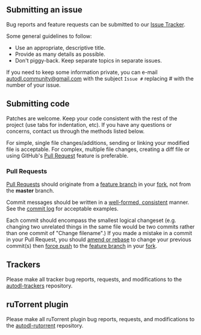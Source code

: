 ## Submitting an issue

Bug reports and feature requests can be submitted to our [Issue Tracker](https://github.com/autodl-community/autodl-irssi/issues).

Some general guidelines to follow:

* Use an appropriate, descriptive title.
* Provide as many details as possible.
* Don't piggy-back. Keep separate topics in separate issues.

If you need to keep some information private, you can e-mail autodl.community@gmail.com with the subject ``Issue #`` replacing \# with the number of your issue.

## Submitting code

Patches are welcome. Keep your code consistent with the rest of the project (use tabs for indentation, etc). If you have any questions or concerns, contact us through the methods listed below.

For simple, single file changes/additions, sending or linking your modified file is acceptable. For complex, multiple file changes, creating a diff file or using GitHub's [Pull Request](https://help.github.com/articles/using-pull-requests/) feature is preferable.

### Pull Requests

[Pull Requests](https://help.github.com/articles/creating-a-pull-request) should originate from a [feature branch][fb] in your [fork][fork], not from the **master** branch.

Commit messages should be written in a [well-formed, consistent](https://sethrobertson.github.io/GitBestPractices/#usemsg) manner. See the [commit log](https://github.com/autodl-community/autodl-irssi/commits) for acceptable examples.

Each commit should encompass the smallest logical changeset (e.g. changing two unrelated things in the same file would be two commits rather than one commit of "Change filename".) If you made a mistake in a commit in your Pull Request, you should [amend or rebase](https://www.atlassian.com/git/tutorials/rewriting-history) to change your previous commit(s) then [force push](http://stackoverflow.com/a/12610763) to the [feature branch][fb] in your [fork][fork].

[fb]: https://help.github.com/articles/creating-and-deleting-branches-within-your-repository/#creating-a-branch
[fork]: https://help.github.com/articles/fork-a-repo

## Trackers

Please make all tracker bug reports, requests, and modifications to the [autodl-trackers](https://github.com/autodl-community/autodl-trackers) repository.

## ruTorrent plugin

Please make all ruTorrent plugin bug reports, requests, and modifications to the [autodl-rutorrent](https://github.com/autodl-community/autodl-rutorrent) repository.
